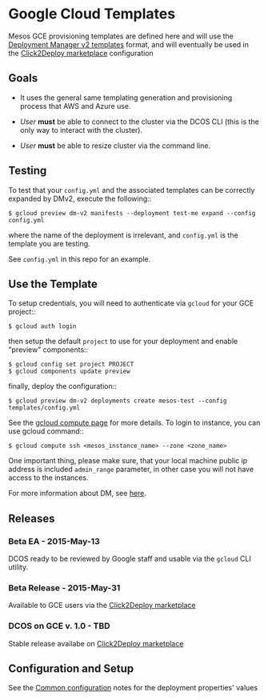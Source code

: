 # Google Cloud Templates

Mesos GCE provisioning templates are defined here and will use the
[Deployment Manager v2 templates](https://cloud.google.com/deployment-manager/overview)
format, and will eventually be used in the
[Click2Deploy marketplace](https://cloud.google.com/solutions/mean/click-to-deploy) 
configuration

## Goals

- It uses the general same templating generation and provisioning process that AWS and Azure use.

- *User* **must** be able to connect to the cluster via the DCOS CLI 
  (this is the only way to interact with the cluster).

- *User* **must** be able to resize  cluster via the command line.


## Testing

To test that your ``config.yml`` and the associated templates can be correctly
expanded by DMv2, execute the following::

    $ gcloud preview dm-v2 manifests --deployment test-me expand --config config.yml 

where the name of the deployment is irrelevant, and ``config.yml`` is the template
you are testing.

See ``config.yml`` in this repo for an example.

## Use the Template

To setup credentials, you will need to authenticate via ``gcloud`` for your GCE project::

    $ gcloud auth login

then setup the default ``project`` to use for your deployment and enable "preview" components::

    $ gcloud config set project PROJECT
    $ gcloud components update preview

finally, deploy the configuration::

    $ gcloud preview dm-v2 deployments create mesos-test --config templates/config.yml

See the [gcloud compute page](https://cloud.google.com/compute/docs/gcloud-compute/#auth) for
more details.
To login to instance, you can use gcloud command::

    $ gcloud compute ssh <mesos_instance_name> --zone <zone_name>

One important thing, please make sure, that your local machine public ip address is included
``admin_range`` parameter, in other case you will not have access to the instances.

For more information about DM, see [here](https://cloud.google.com/deployment-manager/create-first-deployment).


## Releases

### Beta EA - 2015-May-13

DCOS ready to be reviewed by Google staff and usable via the ``gcloud`` CLI utility.

### Beta Release - 2015-May-31

Available to GCE users via the [Click2Deploy marketplace](https://cloud.google.com/solutions/mean/click-to-deploy) 

### DCOS on GCE v. 1.0 - TBD

Stable release availabe on [Click2Deploy marketplace](https://cloud.google.com/solutions/mean/click-to-deploy)

## Configuration and Setup

See the [Common configuration](../../docs/common.rst) notes for the deployment properties' values
